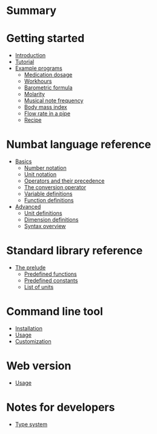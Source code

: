 # Summary

# Getting started

- [Introduction](./introduction.md)
- [Tutorial](./tutorial.md)
- [Example programs](./examples.md)
    - [Medication dosage](./example-medication_dosage.md)
    - [Workhours](./example-workhours.md)
    - [Barometric formula](./example-barometric_formula.md)
    - [Molarity](./example-molarity.md)
    - [Musical note frequency](./example-musical_note_frequency.md)
    - [Body mass index](./example-body_mass_index.md)
    - [Flow rate in a pipe](./example-pipe_flow_rate.md)
    - [Recipe](./example-recipe.md)

# Numbat language reference

- [Basics](./basics.md)
  - [Number notation](./number-notation.md)
  - [Unit notation]()
  - [Operators and their precedence](./operators.md)
  - [The conversion operator](./conversion-operator.md)
  - [Variable definitions]()
  - [Function definitions]()
- [Advanced](./advanced.md)
  - [Unit definitions](./unit-definitions.md)
  - [Dimension definitions](./dimension-definitions.md)
  - [Syntax overview](./example-numbat_syntax.md)

# Standard library reference

- [The prelude](./prelude.md)
  - [Predefined functions](./list-functions.md)
  - [Predefined constants](./list-constants.md)
  - [List of units](./list-units.md)

# Command line tool

- [Installation]()
- [Usage](./cli-usage.md)
- [Customization](./cli-customization.md)

# Web version

- [Usage]()

# Notes for developers

- [Type system](./type-system.md)
